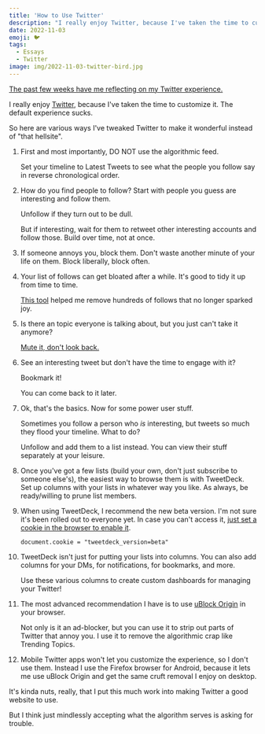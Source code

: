 ```yaml
---
title: 'How to Use Twitter'
description: "I really enjoy Twitter, because I've taken the time to customize it. The default experience sucks. So here are various ways I've tweaked Twitter to make it wonderful instead of 'that hellsite'."
date: 2022-11-03
emoji: 🐦
tags:
  - Essays
  - Twitter
image: img/2022-11-03-twitter-bird.jpg
---
```


[The past few weeks have me reflecting on my Twitter experience.](https://twitter.com/tvanantwerp/status/1595436988647309312)

I really enjoy [Twitter](https://twitter.com), because I've taken the time to customize it. The default experience sucks.

So here are various ways I've tweaked Twitter to make it wonderful instead of "that hellsite".

1. First and most importantly, DO NOT use the algorithmic feed.

   Set your timeline to Latest Tweets to see what the people you follow say in reverse chronological order.

1. How do you find people to follow? Start with people you guess are interesting and follow them.

   Unfollow if they turn out to be dull.

   But if interesting, wait for them to retweet other interesting accounts and follow those. Build over time, not at once.

1. If someone annoys you, block them. Don't waste another minute of your life on them. Block liberally, block often.

1. Your list of follows can get bloated after a while. It's good to tidy it up from time to time.

   [This tool](https://tokimeki-unfollow.glitch.me/) helped me remove hundreds of follows that no longer sparked joy.

1. Is there an topic everyone is talking about, but you just can't take it anymore?

   [Mute it, don't look back.](https://twitter.com/settings/muted_keywords)

1. See an interesting tweet but don't have the time to engage with it?

   Bookmark it!

   You can come back to it later.

1. Ok, that's the basics. Now for some power user stuff.

   Sometimes you follow a person who _is_ interesting, but tweets so much they flood your timeline. What to do?

   Unfollow and add them to a list instead. You can view their stuff separately at your leisure.

1. Once you've got a few lists (build your own, don't just subscribe to someone else's), the easiest way to browse them is with TweetDeck. Set up columns with your lists in whatever way you like. As always, be ready/willing to prune list members.

1. When using TweetDeck, I recommend the new beta version. I'm not sure it's been rolled out to everyone yet. In case you can't access it, [just set a cookie in the browser to enable it](https://twitter.com/wongmjane/status/1417520652634836992).

   `document.cookie = "tweetdeck_version=beta"`

1. TweetDeck isn't just for putting your lists into columns. You can also add columns for your DMs, for notifications, for bookmarks, and more.

   Use these various columns to create custom dashboards for managing your Twitter!

1. The most advanced recommendation I have is to use [uBlock Origin](https://ublockorigin.com/) in your browser.

   Not only is it an ad-blocker, but you can use it to strip out parts of Twitter that annoy you. I use it to remove the algorithmic crap like Trending Topics.

1. Mobile Twitter apps won't let you customize the experience, so I don't use them. Instead I use the Firefox browser for Android, because it lets me use uBlock Origin and get the same cruft removal I enjoy on desktop.

It's kinda nuts, really, that I put this much work into making Twitter a good website to use.

But I think just mindlessly accepting what the algorithm serves is asking for trouble.
